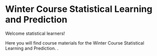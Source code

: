 Winter Course Statistical Learning and Prediction
========================================================

Welcome statistical learners!

Here you will find course materials for the Winter Course Statistical Learning and Prediction.
.
